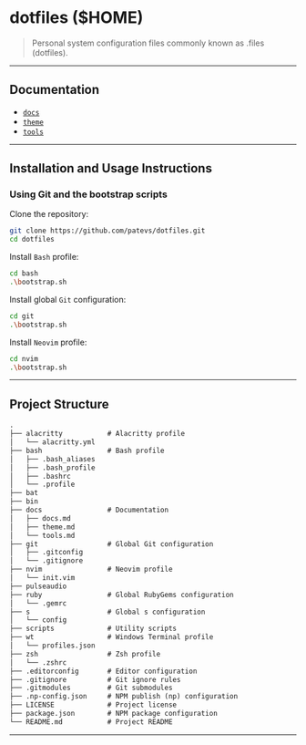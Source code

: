 # dotfiles ($HOME)

> Personal system configuration files commonly known as .files (dotfiles).

---

## Documentation

- [`docs`](./docs/docs.md)
- [`theme`](./docs/theme.md)
- [`tools`](./docs/tools.md)

---

## Installation and Usage Instructions

### Using Git and the bootstrap scripts

Clone the repository:

```bash
git clone https://github.com/patevs/dotfiles.git
cd dotfiles
```

Install `Bash` profile:

```bash
cd bash
.\bootstrap.sh
```

Install global `Git` configuration:

```bash
cd git
.\bootstrap.sh
```

Install `Neovim` profile:

```bash
cd nvim
.\bootstrap.sh
```

<!--
Initialize `Git` submodules:

```powershell
git submodule update --init --recursive
```
-->

---

## Project Structure

```md
.
├── alacritty           # Alacritty profile
│   └── alacritty.yml
├── bash                # Bash profile
│   ├── .bash_aliases
│   ├── .bash_profile
│   ├── .bashrc
│   └── .profile
├── bat
├── bin
├── docs                # Documentation
│   ├── docs.md
│   ├── theme.md
│   └── tools.md
├── git                 # Global Git configuration
│   ├── .gitconfig
│   └── .gitignore
├── nvim                # Neovim profile
│   └── init.vim
├── pulseaudio
├── ruby                # Global RubyGems configuration
│   └── .gemrc
├── s                   # Global s configuration
│   └── config
├── scripts             # Utility scripts
├── wt                  # Windows Terminal profile
│   └── profiles.json
├── zsh                 # Zsh profile
│   └── .zshrc
├── .editorconfig       # Editor configuration
├── .gitignore          # Git ignore rules
├── .gitmodules         # Git submodules
├── .np-config.json     # NPM publish (np) configuration
├── LICENSE             # Project license
├── package.json        # NPM package configuration
└── README.md           # Project README
```

---
